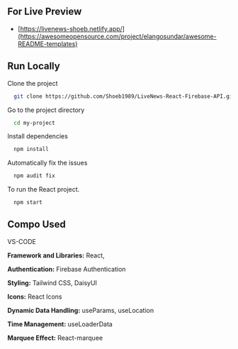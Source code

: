 ## For Live Preview

 - [https://livenews-shoeb.netlify.app/](https://awesomeopensource.com/project/elangosundar/awesome-README-templates)
 


## Run Locally

Clone the project

```bash
  git clone https://github.com/Shoeb1989/LiveNews-React-Firebase-API.git
```

Go to the project directory

```bash
  cd my-project
```

Install dependencies

```bash
  npm install
```

Automatically fix the issues

```bash
  npm audit fix
```
To run the React project.

```bash
  npm start
```


## Compo Used

VS-CODE

**Framework and Libraries:** React,

**Authentication:** Firebase Authentication

**Styling:** Tailwind CSS, DaisyUI

**Icons:** React Icons

**Dynamic Data Handling:** useParams, useLocation

**Time Management:** useLoaderData

**Marquee Effect:** React-marquee



